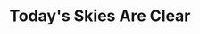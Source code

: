 --- 
title: "Today's Skies Are Clear"
publishdate: "2019-3-12T16:48:46+02:00"
src: "https://365manga.net/manga/today-s-skies-are-clear"
image: "https://data.365manga.net/images/thumbnails/24715-today-s-skies-are-clear.jpg"
description: "Ch 1: Today's Skies are Clear Matsudaira Yasunobu and Hatori Takashi, President and Vice President of the student council are always seen bickering. With both being the sons of opposing boss groups, it was only natural right? However, once eyes are off them, these two love each other with a passion. What'll become of this romeo-juliet relationship?"
---